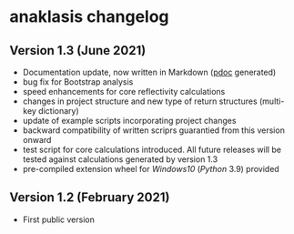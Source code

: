 # anaklasis changelog

## Version 1.3 (June 2021)

- Documentation update, now written in Markdown ([pdoc](https://pdoc3.github.io/pdoc/) generated)
- bug fix for Bootstrap analysis
- speed enhancements for core reflectivity calculations
- changes in project structure and new type of return structures (multi-key dictionary)
- update of example scripts incorporating project changes
- backward compatibility of written scriprs guarantied from this version onward
- test script for core calculations introduced. All future releases will be tested against calculations generated by version 1.3
- pre-compiled extension wheel for _Windows10_ (_Python_ 3.9) provided


## Version 1.2 (February 2021)

- First public version